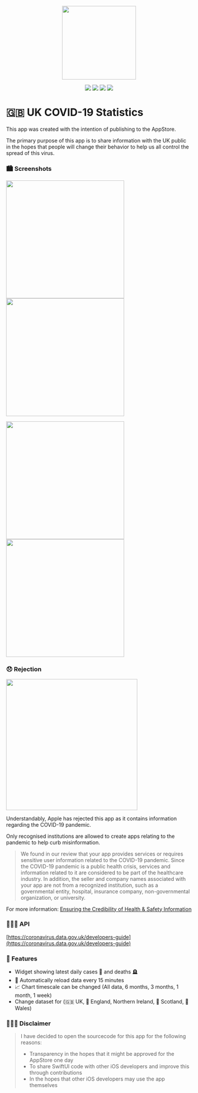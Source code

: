 <p align="center"><img src="images/Icon.png" width="200"></p>

<p align="center">
    <img src="https://img.shields.io/badge/iOS-14.0+-blue.svg" />
    <img src="https://img.shields.io/badge/Xcode-12.0+-brightgreen.svg" />
    <img src="https://img.shields.io/badge/Swift-5.3-orange.svg" />
    <img src="https://img.shields.io/badge/SwiftUI-2.0-red.svg" />
</p>
 
# 🇬🇧 UK COVID-19 Statistics
This app was created with the intention of publishing to the AppStore. 

The primary purpose of this app is to share information with the UK public in the hopes that people will change their behavior to help us all control the spread of this virus.

### 🏙 Screenshots

<img src="images/countries.png" width="320"/> <img src="images/deaths.png" width="320"/>

<img src="images/widgets.png" width="320"/> <img src="images/home.png" width="320"/>

### 😞 Rejection

<img src="images/rejection.png" width="356"/>

Understandably, Apple has rejected this app as it contains information regarding the COVID-19 pandemic.

Only recognised institutions are allowed to create apps relating to the pandemic to help curb misinformation.

> We found in our review that your app provides services or requires sensitive user information related to the COVID-19 pandemic. Since the COVID-19 pandemic is a public health crisis, services and information related to it are considered to be part of the healthcare industry. In addition, the seller and company names associated with your app are not from a recognized institution, such as a governmental entity, hospital, insurance company, non-governmental organization, or university.  

For more information: [Ensuring the Credibility of Health & Safety Information](https://developer.apple.com/news/?id=03142020a)

### 👨🏻‍💻 API

[https://coronavirus.data.gov.uk/developers-guide](https://coronavirus.data.gov.uk/developers-guide)

### 🧐 Features
 
- Widget showing latest daily cases 🧪 and deaths 🪦
- 🔄 Automatically reload data every 15 minutes
- 📈 Chart timescale can be changed (All data, 6 months, 3 months, 1 month, 1 week)
- Change dataset for (🇬🇧 UK, 🏴󠁧󠁢󠁥󠁮󠁧󠁿 England, Northern Ireland, 🏴󠁧󠁢󠁳󠁣󠁴󠁿 Scotland, 🏴󠁧󠁢󠁷󠁬󠁳󠁿 Wales)

### 👨🏻‍⚖️ Disclaimer

> I have decided to open the sourcecode for this app for the following reasons:
> 
> - Transparency in the hopes that it might be approved for the AppStore one day
> - To share SwiftUI code with other iOS developers and improve this through contributions
> - In the hopes that other iOS developers may use the app themselves
